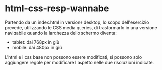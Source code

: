 # html-css-resp-wannabe

Partendo da un index.html in versione desktop, lo scopo dell'esercizio prevede, utilizzando le CSS media queries, di trasformarlo in una versione navigabile quando la larghezza dello schermo diventa:
* tablet: dai 768px in giù
* mobile: dai 480px in giù

L'html e i css base non possono essere modificati, si possono solo aggiungere regole per modificare l'aspetto nelle due risoluzioni indicate.